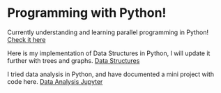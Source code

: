 # Programming with Python!

Currently understanding and learning parallel programming in Python!
[Check it here](https://github.com/shantanusharma95/LearningPython/tree/master/ParallelProgramming)

Here is my implementation of Data Structures in Python, I will update it further with trees and graphs.
[Data Structures](https://github.com/shantanusharma95/LearningPython/tree/master/DataStructures)

I tried data analysis in Python, and have documented a mini project with code here.
[Data Analysis Jupyter](https://github.com/shantanusharma95/DataAnalysisWithPython)
